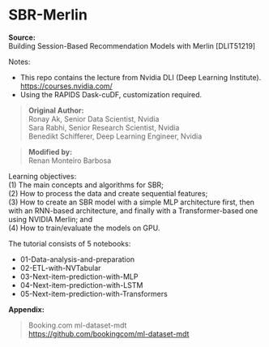 # SBR-Merlin
 
**Source:** <br/>
Building Session-Based Recommendation Models with Merlin [DLIT51219] <br/>

Notes: <br/>
- This repo contains the lecture from Nvidia DLI (Deep Learning Institute). <br/>
https://courses.nvidia.com/
- Using the RAPIDS Dask-cuDF, customization required.


> **Original Author:** <br/>
Ronay Ak, Senior Data Scientist, Nvidia <br/>
Sara Rabhi, Senior Research Scientist, Nvidia <br/>
Benedikt Schifferer, Deep Learning Engineer, Nvidia <br/>

> **Modified by:** <br/>
Renan Monteiro Barbosa <br/>

Learning objectives: <br/>
(1) The main concepts and algorithms for SBR; <br/>
(2) How to process the data and create sequential features;<br/>
(3) How to create an SBR model with a simple MLP architecture first, then with an RNN-based architecture, and finally with a Transformer-based one using NVIDIA Merlin; and <br/>
(4) How to train/evaluate the models on GPU. <br/>


The tutorial consists of 5 notebooks: <br>
- 01-Data-analysis-and-preparation
- 02-ETL-with-NVTabular
- 03-Next-item-prediction-with-MLP
- 04-Next-item-prediction-with-LSTM
- 05-Next-item-prediction-with-Transformers

**Appendix:** <br>
> Booking.com ml-dataset-mdt <br>
> https://github.com/bookingcom/ml-dataset-mdt <br>
